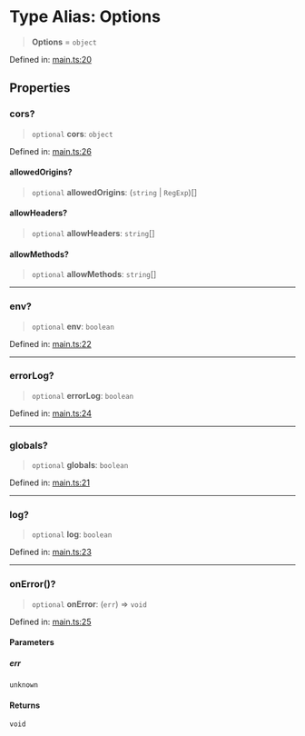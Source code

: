 # Type Alias: Options

> **Options** = `object`

Defined in: [main.ts:20](https://github.com/kaibun/appwrite-fn-router/blob/632bab995e95fbe510b35267238c9feb183fa048/src/main.ts#L20)

## Properties

### cors?

> `optional` **cors**: `object`

Defined in: [main.ts:26](https://github.com/kaibun/appwrite-fn-router/blob/632bab995e95fbe510b35267238c9feb183fa048/src/main.ts#L26)

#### allowedOrigins?

> `optional` **allowedOrigins**: (`string` \| `RegExp`)[]

#### allowHeaders?

> `optional` **allowHeaders**: `string`[]

#### allowMethods?

> `optional` **allowMethods**: `string`[]

***

### env?

> `optional` **env**: `boolean`

Defined in: [main.ts:22](https://github.com/kaibun/appwrite-fn-router/blob/632bab995e95fbe510b35267238c9feb183fa048/src/main.ts#L22)

***

### errorLog?

> `optional` **errorLog**: `boolean`

Defined in: [main.ts:24](https://github.com/kaibun/appwrite-fn-router/blob/632bab995e95fbe510b35267238c9feb183fa048/src/main.ts#L24)

***

### globals?

> `optional` **globals**: `boolean`

Defined in: [main.ts:21](https://github.com/kaibun/appwrite-fn-router/blob/632bab995e95fbe510b35267238c9feb183fa048/src/main.ts#L21)

***

### log?

> `optional` **log**: `boolean`

Defined in: [main.ts:23](https://github.com/kaibun/appwrite-fn-router/blob/632bab995e95fbe510b35267238c9feb183fa048/src/main.ts#L23)

***

### onError()?

> `optional` **onError**: (`err`) => `void`

Defined in: [main.ts:25](https://github.com/kaibun/appwrite-fn-router/blob/632bab995e95fbe510b35267238c9feb183fa048/src/main.ts#L25)

#### Parameters

##### err

`unknown`

#### Returns

`void`
